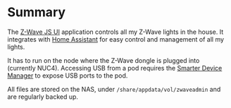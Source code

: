 # Summary
The [Z-Wave JS UI](https://github.com/zwave-js/zwave-js-ui) application controls all my Z-Wave lights in the house. It integrates with [Home Assistant](/manifests/home-automation/homeassist) for easy control and management of all my lights.

It has to run on the node where the Z-Wave dongle is plugged into (currently NUC4). Accessing USB from a pod requires the [Smarter Device Manager](/manifests/system/smarter-device-manager) to expose USB ports to the pod.

All files are stored on the NAS, under `/share/appdata/vol/zwaveadmin` and are regularly backed up.